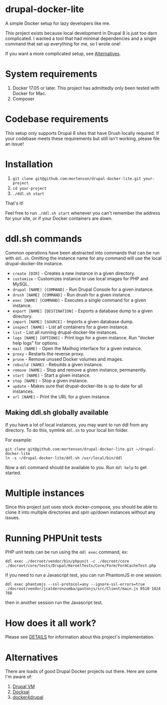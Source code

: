 # drupal-docker-lite
A simple Docker setup for lazy developers like me.

This project exists because local development in Drupal 8 is just too darn
complicated. I wanted a tool that had minimal dependencies and a single command
that set up everything for me, so I wrote one!

If you want a more complicated setup, see [Alternatives](#alternatives).

# System requirements

1. Docker 17.05 or later. This project has admittedly only been tested with
Docker for Mac.
1. Composer

# Codebase requirements

This setup only supports Drupal 8 sites that have Drush locally required. If
your codebase meets these requirements but still isn't working, please file
an issue!

# Installation

1. `git clone git@github.com:mortenson/drupal-docker-lite.git your-project`
1. `cd your-project`
1. `./ddl.sh start`

That's it!

Feel free to run `./ddl.sh start` whenever you can't remember the address for your
site, or if your Docker containers are down.

# ddl.sh commands

Common operations have been abstracted into commands that can be run with
`ddl.sh`. Omitting the instance name for any command will use the local
drupal-docker-lite instance.

- `create [DIR]` - Creates a new instance in a given directory.
- `customize` - Customizes instance to use local images for PHP and MySQL.
- `drupal [NAME] [COMMAND]` - Run Drupal Console for a given instance.
- `drush [NAME] [COMMAND]` - Run drush for a given instance.
- `exec [NAME] [COMMAND]` - Executes a single command for a given instance.
- `export [NAME] [DESTINATION]` - Exports a database dump to a given directory.
- `import [NAME] [SOURCE]` - Imports a given database dump.
- `inspect [NAME]` - List all containers for a given instance.
- `list` - List all running drupal-docker-lite instances.
- `logs [NAME] [OPTIONS]` - Print logs for a given instance. Run "docker help logs" for options.
- `mail [NAME]` - Open the Mailhog interface for a given instance.
- `proxy` - Restarts the reverse proxy.
- `prune` - Remove unused Docker volumes and images.
- `rebuild [NAME]` - Rebuilds a given instance.
- `remove [NAME]` - Stop and remove a given instance, permanently.
- `start [NAME]` - Start a given instance.
- `stop [NAME]` - Stop a given instance.
- `update` - Makes sure that drupal-docker-lite is up to date for all instances.
- `url [NAME]` - Print the URL for a given instance.

## Making ddl.sh globally available

If you have a lot of local instances, you may want to run ddl from any
directory. To do this, symlink `ddl.sh` to your local bin folder.

For example:

```
git clone git@github.com:mortenson/drupal-docker-lite.git ~/drupal-docker-lite
ln -s ~/drupal-docker-lite/ddl.sh /usr/local/bin/ddl
```

Now a `ddl` command should be available to you. Run `ddl help` to get started.

# Multiple instances

Since this project just uses stock docker-compose, you should be able to clone
it into multiple directories and spin up/down instances without any issues.

# Running PHPUnit tests

PHP unit tests can be run using the `ddl exec` command, ex:

```
ddl exec ./docroot/vendor/bin/phpunit -c ./docroot/core ./docroot/core/tests/Drupal/KernelTests/Core/Form/FormCacheTest.php
```

If you need to run a Javascript test, you can run PhantomJS in one session:

```
ddl exec phantomjs --ssl-protocol=any --ignore-ssl-errors=true ./docroot/vendor/jcalderonzumba/gastonjs/src/Client/main.js 8510 1024 768
```

then in another session run the Javascript test.

# How does it all work?

Please see [DETAILS](docs/DETAILS.md) for information about this project's
implementation.

# Alternatives

There are loads of good Drupal Docker projects out there. Here are some I'm
aware of:

1. [Drupal VM](https://github.com/geerlingguy/drupal-vm)
1. [Docksal](https://github.com/docksal/docksal)
1. [docker4drupal](https://github.com/wodby/docker4drupal)
